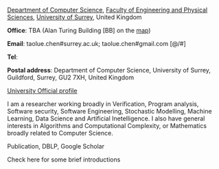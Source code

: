 

[Department of Computer Science](https://www.surrey.ac.uk/department-computer-science), [Faculty of Engineering and Physical Sciences](https://www.surrey.ac.uk/faculty-engineering-physical-sciences), 
[University of Surrey](https://www.surrey.ac.uk/), United Kingdom

**Office**: TBA (Alan Turing Building [BB] on the [map](https://www.google.com/maps/place/Faculty+of+Engineering+%26+Physical+Science/@51.2435765,-0.5890422,19.52z/data=!4m13!1m7!3m6!1s0x4875d0c1b0ecf8b1:0x95dc5e842b2f7fd3!2sStag+Hill,+Guildford+GU2+7XH!3b1!8m2!3d51.2440379!4d-0.5880721!3m4!1s0x4875d0c1b05fc2fb:0x4304c678077e16b!8m2!3d51.2434745!4d-0.5889474)) 

**Email**: taolue.chen#surrey.ac.uk; taolue.chen#gmail.com [@/#]

**Tel**: 

**Postal address**: Department of Computer Science, University of Surrey, Guildford, Surrey, GU2 7XH, United Kingdom

[University Official profile](https://www.surrey.ac.uk/people/taolue-chen)


I am a researcher working broadly in Verification, Program analysis, Software security, Software Engineering, Stochastic Modelling, Machine Learning, Data Science and Artificial Inetelligence. I also have general interests in Algorithms and Computational Complexity, or Mathematics broadly related to Computer Science.

Publication, DBLP, Google Scholar

Check here for some brief introductions
